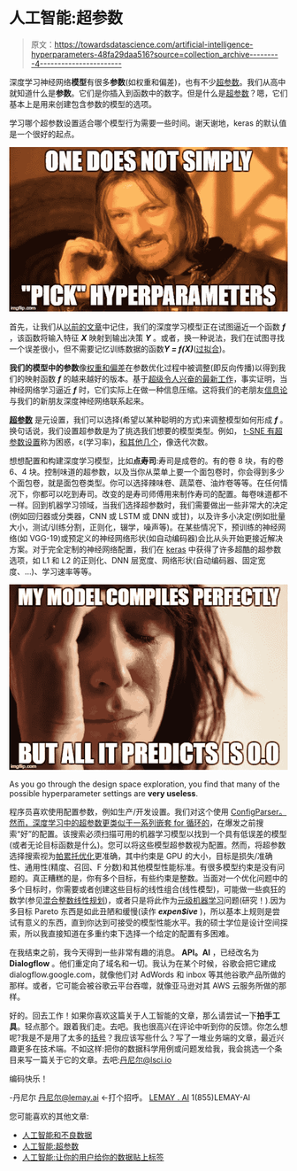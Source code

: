 # 人工智能:超参数

> 原文：<https://towardsdatascience.com/artificial-intelligence-hyperparameters-48fa29daa516?source=collection_archive---------4----------------------->

深度学习神经网络**模型**有很多**参数**(如权重和偏差)，也有不少[超参数](https://en.wikipedia.org/wiki/Hyperparameter)。我们从高中就知道什么是**参数**。它们是你插入到函数中的数字。但是什么是[超参数](https://www.youtube.com/watch?v=ttE0F7fghfk)？嗯，它们基本上是用来创建包含参数的模型的选项。

学习哪个超参数设置适合哪个模型行为需要一些时间。谢天谢地，keras 的默认值是一个很好的起点。

![](img/0e85546960a8e5fa8cb62b4afca3fb71.png)

首先，让我们从[以前的文章](https://medium.com/towards-data-science/artificial-intelligence-get-your-users-to-label-your-data-b5fa7c0c9e00)中记住，我们的深度学习模型正在试图逼近一个函数 ***f*** ，该函数将输入特征 ***X*** 映射到输出决策 ***Y*** 。或者，换一种说法，我们在试图寻找一个误差很小，但不需要记忆训练数据的函数***Y = f(X)***([过拟合](https://en.wikipedia.org/wiki/Overfitting))。

**我们的模型中的参数**像[权重和偏差](https://ujjwalkarn.me/2016/08/09/quick-intro-neural-networks/)在参数优化过程中被调整(即反向传播)以得到我们的映射函数 ***f*** 的越来越好的版本。基于[超级令人兴奋的最新工作](https://www.youtube.com/watch?v=bLqJHjXihK8&feature=youtu.be)，事实证明，当神经网络学习逼近 ***f*** 时，它们实际上在做一种信息压缩。这将我们的老朋友[信息论](https://en.wikipedia.org/wiki/Information_theory)与我们的新朋友深度神经网络联系起来。

[**超参数**](http://colinraffel.com/wiki/neural_network_hyperparameters) 是元设置，我们可以选择(希望以某种聪明的方式)来调整模型如何形成 ***f*** 。换句话说，我们设置超参数是为了挑选我们想要的模型类型。例如， [t-SNE 有超参数设置](https://distill.pub/2016/misread-tsne/)称为困惑，ε(学习率)，[和其他几个](http://scikit-learn.org/stable/modules/generated/sklearn.manifold.TSNE.html#sklearn.manifold.TSNE)，像迭代次数。

想想配置和构建深度学习模型，比如**点寿司**:寿司是成卷的。有的卷 8 块，有的卷 6、4 块。控制味道的超参数，以及当你从菜单上要一个面包卷时，你会得到多少个面包卷，就是面包卷类型。你可以选择辣味卷、蔬菜卷、油炸卷等等。在任何情况下，你都可以吃到寿司。改变的是寿司师傅用来制作寿司的配置。每卷味道都不一样。回到机器学习领域，当我们选择超参数时，我们需要做出一些非常大的决定(例如回归器或分类器，CNN 或 LSTM 或 DNN 或甘)，以及许多小决定(例如批量大小，测试/训练分割，正则化，辍学，噪声等)。在某些情况下，预训练的神经网络(如 VGG-19)或预定义的神经网络形状(如自动编码器)会比从头开始更接近解决方案。对于完全定制的神经网络配置，我们在 [keras](https://keras.io/regularizers/) 中获得了许多超酷的超参数选项，如 L1 和 L2 的正则化、DNN 层宽度、网络形状(自动编码器、固定宽度、…)、学习速率等等。

![](img/5f72f75407cc069c29f64585cf3fd6b3.png)

As you go through the design space exploration, you find that many of the possible hyperparameter settings are **very useless**.

程序员喜欢使用配置参数，例如生产/开发设置。我们对这个使用 [ConfigParser。然而，深度学习中的超参数更类似于一系列嵌套 for 循环的](https://wiki.python.org/moin/ConfigParserExamples)，在爆发之前搜索“好”的配置。该搜索必须扫描可用的机器学习模型以找到一个具有低误差的模型(或者无论目标函数是什么)。您可以将这些模型超参数视为配置。然而，将超参数选择搜索视为[帕累托优化](https://en.wikipedia.org/wiki/Multi-objective_optimization)更准确，其中约束是 GPU 的大小，目标是损失/准确性、通用性(精度、召回、F 分数)和其他模型性能标准。有很多模型约束是没有问题的。真正糟糕的是，你有多个目标，有些约束是整数。当面对一个优化问题中的多个目标时，你需要或者创建这些目标的线性组合(线性模型)，可能做一些疯狂的数学(参见[混合整数线性规划](http://www.litislab.fr/wp-content/uploads/2015/12/Canu-S.pdf))，或者只是将此作为[元级机器学习](https://en.wikipedia.org/wiki/Meta_learning_(computer_science))问题(研究！).因为多目标 Pareto 东西是如此丑陋和缓慢(读作 ***expen$ive*** )，所以基本上规则是尝试有意义的东西，直到你达到可接受的模型性能水平。我的硕士学位是设计空间探索，所以我直接知道在多重约束下选择一个给定的配置有多困难。

在我结束之前，我今天得到一些非常有趣的消息。 **API。AI** ，已经改名为 **Dialogflow** 。他们重定向了域名和一切。我认为在某个时候，谷歌会把它建成 dialogflow.google.com，就像他们对 AdWords 和 inbox 等其他谷歌产品所做的那样。或者，它可能会被谷歌云平台吞噬，就像亚马逊对其 AWS 云服务所做的那样。

好的。回去工作！如果你喜欢这篇关于人工智能的文章，那么请尝试一下**拍手工具**。轻点那个。跟着我们走。去吧。我也很高兴在评论中听到你的反馈。你怎么想呢?我是不是用了太多的[括号](http://thecopyfox.com/2012/11/writing-tip-do-you-overuse-parentheses/)？我应该写些什么？写了一堆业务端的文章，最近兴趣更多在技术端。不如这样:把你的数据科学用例或问题发给我，我会挑选一个条目来写一篇关于它的文章。去吧:[丹尼尔@lsci.io](mailto:daniel@lsci.io)

编码快乐！

-丹尼尔
[丹尼尔@lemay.ai](mailto:daniel@lemay.ai) ←打个招呼。
[LEMAY . AI](https://lemay.ai)
1(855)LEMAY-AI

您可能喜欢的其他文章:

*   [人工智能和不良数据](/artificial-intelligence-and-bad-data-fbf2564c541a)
*   [人工智能:超参数](/artificial-intelligence-hyperparameters-48fa29daa516)
*   [人工智能:让你的用户给你的数据贴上标签](https://medium.com/towards-data-science/artificial-intelligence-get-your-users-to-label-your-data-b5fa7c0c9e00)